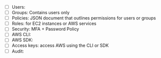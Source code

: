 - [ ] Users:
- [ ] Groups: Contains users only
- [ ] Policies: JSON document that outlines permissions for users or groups
- [ ] Roles: for EC2 instances or AWS services
- [ ] Security: MFA + Password Policy
- [ ] AWS CLI:
- [ ] AWS SDK:
- [ ] Access keys: access AWS using the CLI or SDK
- [ ] Audit: